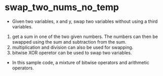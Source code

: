 # swap_two_nums_no_temp

* Given two variables, x and y, swap two variables without using a third variables.  

1. get a sum in one of the two given numbers. The numbers can then be swapped using the sum and subtraction from the sum.  
2. multiplication and division can also be used for swapping.  
3. bitwise XOR operetor can be used to swap two variables.  

* In this sample code, a mixture of bitwise operators and arithmetic operators.  

